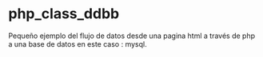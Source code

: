 # php_class_ddbb

Pequeño ejemplo del flujo de datos desde una pagina html a través de php a una base de datos en este caso : mysql.
